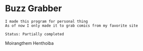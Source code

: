 # Buzz Grabber

    I made this program for personal thing
    As of now I only made it to grab comics from my favorite site

    Status: Partially completed

Moirangthem Henthoiba